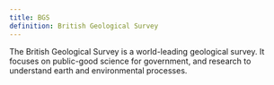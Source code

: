 ```yaml
---
title: BGS
definition: British Geological Survey
---
```

The British Geological Survey is a world-leading geological survey. It focuses on public-good science for government, and research to understand earth and environmental processes.
